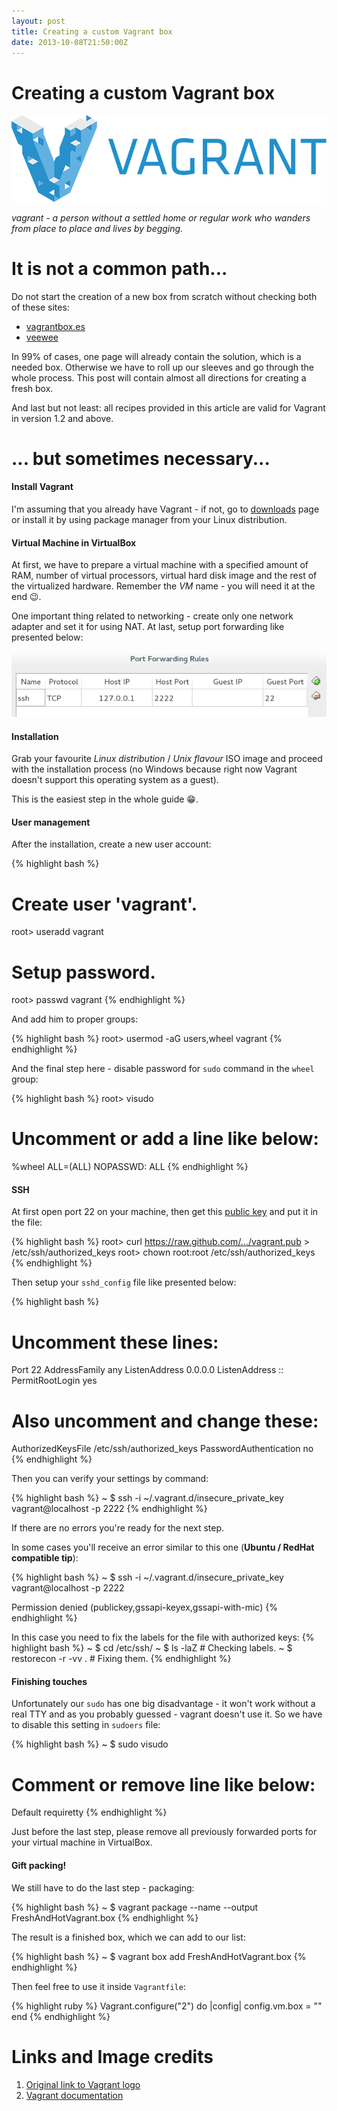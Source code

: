 ```yaml
---
layout: post
title: Creating a custom Vagrant box
date: 2013-10-08T21:50:00Z
---
```


# Creating a custom Vagrant box

![Vagrant Logo](/assets/VagrantLogo.png)

*vagrant - a person without a settled home or regular work who wanders from place to place and lives by begging.*

# It is not a common path...

Do not start the creation of a new box from scratch without checking both of these sites:
- [vagrantbox.es](http://www.vagrantbox.es/)
- [veewee](https://github.com/jedi4ever/veewee)

In 99% of cases, one page will already contain the solution, which is a needed box. Otherwise we have to roll up our sleeves and go through the whole process. This post will contain almost all directions for creating a fresh box.

And last but not least: all recipes provided in this article are valid for Vagrant in version 1.2 and above.

# ... but sometimes necessary...

#### Install Vagrant

I'm assuming that you already have Vagrant - if not, go to [downloads](http://downloads.vagrantup.com/) page or install it by using package manager from your Linux distribution.

#### Virtual Machine in VirtualBox

At first, we have to prepare a virtual machine with a specified amount of RAM, number of virtual processors, virtual hard disk image and the rest of the virtualized hardware. Remember the *VM* name - you will need it at the end :wink:.

One important thing related to networking - create only one network adapter and set it for using NAT. At last, setup port forwarding like presented below:

![Port forwarding setup for test purposes](/assets/VirtualBoxPortForwarding.png)

#### Installation

Grab your favourite *Linux distribution* / *Unix flavour* ISO image and proceed with the installation process (no Windows because right now Vagrant doesn't support this operating system as a guest).

This is the easiest step in the whole guide :grin:.

#### User management

After the installation, create a new user account:

{% highlight bash %}
# Create user 'vagrant'.
root> useradd vagrant

# Setup password.
root> passwd vagrant
{% endhighlight %}

And add him to proper groups:

{% highlight bash %}
root> usermod -aG users,wheel vagrant
{% endhighlight %}

And the final step here - disable password for `sudo` command in the `wheel` group:

{% highlight bash %}
root> visudo

# Uncomment or add a line like below:
%wheel ALL=(ALL) NOPASSWD: ALL
{% endhighlight %}

#### SSH

At first open port 22 on your machine, then get this [public key](https://raw.github.com/mitchellh/vagrant/master/keys/vagrant.pub) and put it in the file:

{% highlight bash %}
root> curl https://raw.github.com/.../vagrant.pub > /etc/ssh/authorized_keys
root> chown root:root /etc/ssh/authorized_keys
{% endhighlight %}

Then setup your `sshd_config` file like presented below:

{% highlight bash %}
# Uncomment these lines:
Port 22
AddressFamily any
ListenAddress 0.0.0.0
ListenAddress ::
PermitRootLogin yes

# Also uncomment and change these:
AuthorizedKeysFile /etc/ssh/authorized_keys
PasswordAuthentication no
{% endhighlight %}

Then you can verify your settings by command:

{% highlight bash %}
~ $ ssh -i ~/.vagrant.d/insecure_private_key vagrant@localhost -p 2222
{% endhighlight %}

If there are no errors you're ready for the next step.

In some cases you'll receive an error similar to this one (**Ubuntu / RedHat compatible tip**):

{% highlight bash %}
~ $ ssh -i ~/.vagrant.d/insecure_private_key vagrant@localhost -p 2222

Permission denied (publickey,gssapi-keyex,gssapi-with-mic)
{% endhighlight %}

In this case you need to fix the labels for the file with authorized keys:
{% highlight bash %}
~ $ cd /etc/ssh/
~ $ ls -laZ                     # Checking labels.
~ $ restorecon -r -vv .         # Fixing them.
{% endhighlight %}

#### Finishing touches

Unfortunately our `sudo` has one big disadvantage - it won't work without a real TTY and as you probably guessed - vagrant doesn't use it. So we have to disable this setting in `sudoers` file:

{% highlight bash %}
~ $ sudo visudo

# Comment or remove line like below:
Default requiretty
{% endhighlight %}

Just before the last step, please remove all previously forwarded ports for your virtual machine in VirtualBox.

#### Gift packing!

We still have to do the last step - packaging:

{% highlight bash %}
~ $ vagrant package --name <VM name> --output FreshAndHotVagrant.box
{% endhighlight %}

The result is a finished box, which we can add to our list:

{% highlight bash %}
~ $ vagrant box add <internal box name> FreshAndHotVagrant.box
{% endhighlight %}

Then feel free to use it inside `Vagrantfile`:

{% highlight ruby %}
Vagrant.configure("2") do |config|
  config.vm.box = "<internal box name>"
end
{% endhighlight %}

# Links and Image credits

1. [Original link to Vagrant logo](http://www.hashicorp.com/images/blog/a-new-look-for-vagrant/logo_wide-cab47086.png)
2. [Vagrant documentation](http://docs.vagrantup.com/v2/)
